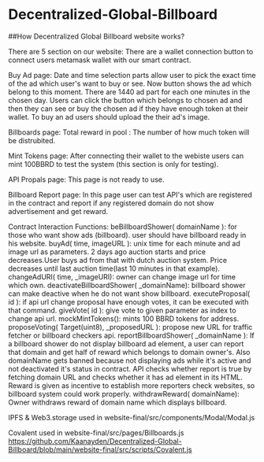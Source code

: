 # Decentralized-Global-Billboard

##How Decentralized Global Billboard website works?

There are 5 section on our website:
  There are a wallet connection button to connect users metamask wallet with our smart contract.
    
Buy Ad page:
    Date and time selection parts allow user to pick the exact time of the ad which user's want to buy or see.
      Now button shows the ad which belong to this moment.
      There are 1440 ad part for each one minutes in the chosen day. Users can click the button which belongs to chosen ad and then they can see or buy the chosen ad if they have enough token at their wallet. To buy an ad users should upload the their ad's image.
 
 Billboards page:
       Total reward in pool : The number of how much token will be distrubited.
       
Mint Tokens page:
       After connecting their wallet to the webiste users can mint 100BBRD to test the system (this section is only for testing).
       
API Propals page:
      This page is not ready to use.

Billboard Report page:
      In this page user can test API's which are registered in the contract and report if any registered domain do not show advertisement and get reward.
     

Contract Interaction Functions:
beBillboardShower( domainName ): for those who want show ads (billboard). user should have billboard ready in his website.
buyAd( time, imageURL ): unix time for each minute and ad image url as parameters. 2 days ago auction starts and price decreases.User buys ad from that with dutch auction system. Price decreases until last auction time(last 10 minutes in that example).
changeAdURI( time, _imageURI): owner can change image url for time which own.
deactivateBillboardShower( _domainName): billboard shower can make deactive when he do not want show billboard.
executeProposal( id ): if api url change proposal have enough votes, it can be executed with that command.
giveVote( id ): give vote to given parameter as index to change api url.
mockMintTokens(): mints 100 BBRD tokens for address.
proposeVoting( Target(uint8), _proposedURL ): propose new URL for traffic fetcher or billboard checkers api.
reportBillboardShower( _domainName ): If a billboard shower do not display billboard ad element, a user can report that domain and get half of reward which belongs to domain owner's.
Also domainName gets banned because not displaying ads while it's active and not deactivated it's status in contract. 
API checks whether report is true by fetching domain URL and checks whether it has ad element in its HTML.
Reward is given as incentive to establish more reporters check websites, so billboard system could work properly.
withdrawReward( domainName): Owner withdraws reward of domain name which displays billboard.

IPFS & Web3.storage used in 
website-final/src/components/Modal/Modal.js

Covalent used in 
website-final/src/pages/Billboards.js
https://github.com/Kaanayden/Decentralized-Global-Billboard/blob/main/website-final/src/scripts/Covalent.js

